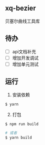 ## xq-bezier

贝塞尔曲线工具库

## 待办

- [ ] api文档补充
- [ ] 增加开发调试
- [ ] 增加单元测试

## 运行

1. 安装依赖

```bash
$ yarn
```

2. 打包

```bash
$ npm run build

# 或者
$ yarn build
```
